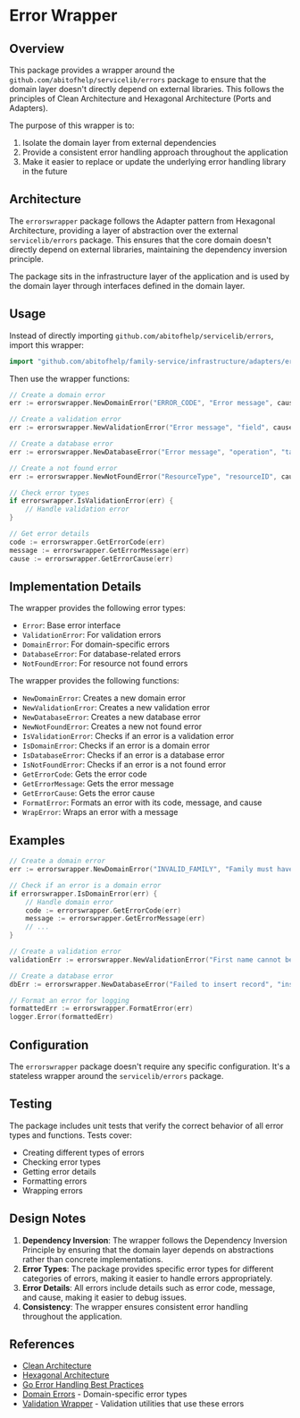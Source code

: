 # Error Wrapper

## Overview

This package provides a wrapper around the `github.com/abitofhelp/servicelib/errors` package to ensure that the domain layer doesn't directly depend on external libraries. This follows the principles of Clean Architecture and Hexagonal Architecture (Ports and Adapters).

The purpose of this wrapper is to:

1. Isolate the domain layer from external dependencies
2. Provide a consistent error handling approach throughout the application
3. Make it easier to replace or update the underlying error handling library in the future

## Architecture

The `errorswrapper` package follows the Adapter pattern from Hexagonal Architecture, providing a layer of abstraction over the external `servicelib/errors` package. This ensures that the core domain doesn't directly depend on external libraries, maintaining the dependency inversion principle.

The package sits in the infrastructure layer of the application and is used by the domain layer through interfaces defined in the domain layer.

## Usage

Instead of directly importing `github.com/abitofhelp/servicelib/errors`, import this wrapper:

```go
import "github.com/abitofhelp/family-service/infrastructure/adapters/errorswrapper"
```

Then use the wrapper functions:

```go
// Create a domain error
err := errorswrapper.NewDomainError("ERROR_CODE", "Error message", cause)

// Create a validation error
err := errorswrapper.NewValidationError("Error message", "field", cause)

// Create a database error
err := errorswrapper.NewDatabaseError("Error message", "operation", "table", cause)

// Create a not found error
err := errorswrapper.NewNotFoundError("ResourceType", "resourceID", cause)

// Check error types
if errorswrapper.IsValidationError(err) {
    // Handle validation error
}

// Get error details
code := errorswrapper.GetErrorCode(err)
message := errorswrapper.GetErrorMessage(err)
cause := errorswrapper.GetErrorCause(err)
```

## Implementation Details

The wrapper provides the following error types:

- `Error`: Base error interface
- `ValidationError`: For validation errors
- `DomainError`: For domain-specific errors
- `DatabaseError`: For database-related errors
- `NotFoundError`: For resource not found errors

The wrapper provides the following functions:

- `NewDomainError`: Creates a new domain error
- `NewValidationError`: Creates a new validation error
- `NewDatabaseError`: Creates a new database error
- `NewNotFoundError`: Creates a new not found error
- `IsValidationError`: Checks if an error is a validation error
- `IsDomainError`: Checks if an error is a domain error
- `IsDatabaseError`: Checks if an error is a database error
- `IsNotFoundError`: Checks if an error is a not found error
- `GetErrorCode`: Gets the error code
- `GetErrorMessage`: Gets the error message
- `GetErrorCause`: Gets the error cause
- `FormatError`: Formats an error with its code, message, and cause
- `WrapError`: Wraps an error with a message

## Examples

```go
// Create a domain error
err := errorswrapper.NewDomainError("INVALID_FAMILY", "Family must have at least one parent", nil)

// Check if an error is a domain error
if errorswrapper.IsDomainError(err) {
    // Handle domain error
    code := errorswrapper.GetErrorCode(err)
    message := errorswrapper.GetErrorMessage(err)
    // ...
}

// Create a validation error
validationErr := errorswrapper.NewValidationError("First name cannot be empty", "firstName", nil)

// Create a database error
dbErr := errorswrapper.NewDatabaseError("Failed to insert record", "insert", "families", someError)

// Format an error for logging
formattedErr := errorswrapper.FormatError(err)
logger.Error(formattedErr)
```

## Configuration

The `errorswrapper` package doesn't require any specific configuration. It's a stateless wrapper around the `servicelib/errors` package.

## Testing

The package includes unit tests that verify the correct behavior of all error types and functions. Tests cover:

- Creating different types of errors
- Checking error types
- Getting error details
- Formatting errors
- Wrapping errors

## Design Notes

1. **Dependency Inversion**: The wrapper follows the Dependency Inversion Principle by ensuring that the domain layer depends on abstractions rather than concrete implementations.
2. **Error Types**: The package provides specific error types for different categories of errors, making it easier to handle errors appropriately.
3. **Error Details**: All errors include details such as error code, message, and cause, making it easier to debug issues.
4. **Consistency**: The wrapper ensures consistent error handling throughout the application.

## References

- [Clean Architecture](https://blog.cleancoder.com/uncle-bob/2012/08/13/the-clean-architecture.html)
- [Hexagonal Architecture](https://alistair.cockburn.us/hexagonal-architecture/)
- [Go Error Handling Best Practices](https://blog.golang.org/error-handling-and-go)
- [Domain Errors](../../../core/domain/errors/README.md) - Domain-specific error types
- [Validation Wrapper](../validationwrapper/README.md) - Validation utilities that use these errors
